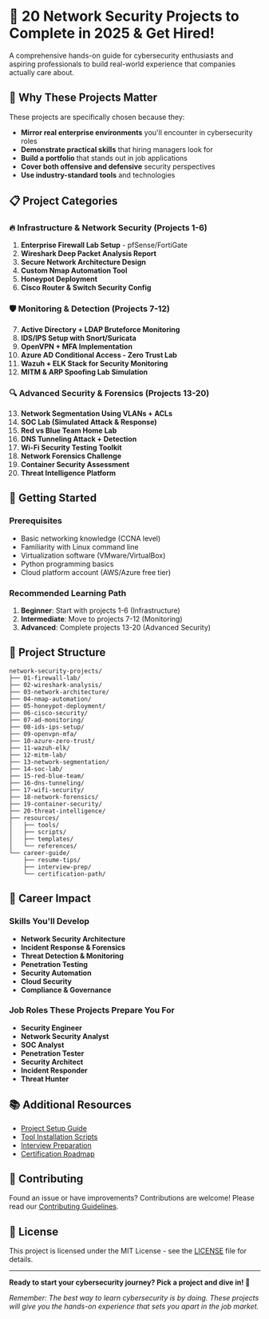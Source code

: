# 🚨 20 Network Security Projects to Complete in 2025 & Get Hired!

A comprehensive hands-on guide for cybersecurity enthusiasts and aspiring professionals to build real-world experience that companies actually care about.

## 🎯 Why These Projects Matter

These projects are specifically chosen because they:
- **Mirror real enterprise environments** you'll encounter in cybersecurity roles
- **Demonstrate practical skills** that hiring managers look for
- **Build a portfolio** that stands out in job applications
- **Cover both offensive and defensive** security perspectives
- **Use industry-standard tools** and technologies

## 📋 Project Categories

### 🔥 **Infrastructure & Network Security (Projects 1-6)**
1. **Enterprise Firewall Lab Setup** - pfSense/FortiGate
2. **Wireshark Deep Packet Analysis Report**
3. **Secure Network Architecture Design**
4. **Custom Nmap Automation Tool**
5. **Honeypot Deployment**
6. **Cisco Router & Switch Security Config**

### 🛡️ **Monitoring & Detection (Projects 7-12)**
7. **Active Directory + LDAP Bruteforce Monitoring**
8. **IDS/IPS Setup with Snort/Suricata**
9. **OpenVPN + MFA Implementation**
10. **Azure AD Conditional Access - Zero Trust Lab**
11. **Wazuh + ELK Stack for Security Monitoring**
12. **MITM & ARP Spoofing Lab Simulation**

### 🔍 **Advanced Security & Forensics (Projects 13-20)**
13. **Network Segmentation Using VLANs + ACLs**
14. **SOC Lab (Simulated Attack & Response)**
15. **Red vs Blue Team Home Lab**
16. **DNS Tunneling Attack + Detection**
17. **Wi-Fi Security Testing Toolkit**
18. **Network Forensics Challenge**
19. **Container Security Assessment**
20. **Threat Intelligence Platform**

## 🚀 Getting Started

### Prerequisites
- Basic networking knowledge (CCNA level)
- Familiarity with Linux command line
- Virtualization software (VMware/VirtualBox)
- Python programming basics
- Cloud platform account (AWS/Azure free tier)

### Recommended Learning Path
1. **Beginner**: Start with projects 1-6 (Infrastructure)
2. **Intermediate**: Move to projects 7-12 (Monitoring)
3. **Advanced**: Complete projects 13-20 (Advanced Security)

## 📁 Project Structure

```
network-security-projects/
├── 01-firewall-lab/
├── 02-wireshark-analysis/
├── 03-network-architecture/
├── 04-nmap-automation/
├── 05-honeypot-deployment/
├── 06-cisco-security/
├── 07-ad-monitoring/
├── 08-ids-ips-setup/
├── 09-openvpn-mfa/
├── 10-azure-zero-trust/
├── 11-wazuh-elk/
├── 12-mitm-lab/
├── 13-network-segmentation/
├── 14-soc-lab/
├── 15-red-blue-team/
├── 16-dns-tunneling/
├── 17-wifi-security/
├── 18-network-forensics/
├── 19-container-security/
├── 20-threat-intelligence/
├── resources/
│   ├── tools/
│   ├── scripts/
│   ├── templates/
│   └── references/
└── career-guide/
    ├── resume-tips/
    ├── interview-prep/
    └── certification-path/
```

## 🎯 Career Impact

### Skills You'll Develop
- **Network Security Architecture**
- **Incident Response & Forensics**
- **Threat Detection & Monitoring**
- **Penetration Testing**
- **Security Automation**
- **Cloud Security**
- **Compliance & Governance**

### Job Roles These Projects Prepare You For
- **Security Engineer**
- **Network Security Analyst**
- **SOC Analyst**
- **Penetration Tester**
- **Security Architect**
- **Incident Responder**
- **Threat Hunter**

## 📚 Additional Resources

- [Project Setup Guide](setup-guide.md)
- [Tool Installation Scripts](resources/scripts/)
- [Interview Preparation](career-guide/interview-prep/)
- [Certification Roadmap](career-guide/certification-path/)

## 🤝 Contributing

Found an issue or have improvements? Contributions are welcome! Please read our [Contributing Guidelines](CONTRIBUTING.md).

## 📄 License

This project is licensed under the MIT License - see the [LICENSE](LICENSE) file for details.

---

**Ready to start your cybersecurity journey? Pick a project and dive in! 🚀**

*Remember: The best way to learn cybersecurity is by doing. These projects will give you the hands-on experience that sets you apart in the job market.* 